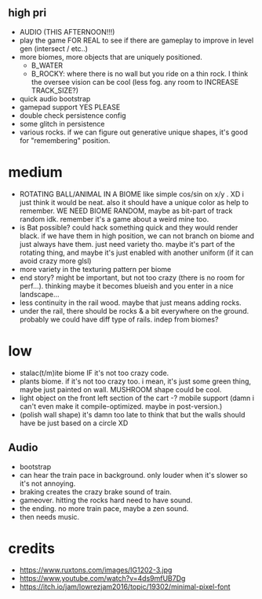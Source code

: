 ## high pri

- AUDIO (THIS AFTERNOON!!!)
- play the game FOR REAL to see if there are gameplay to improve in level gen (intersect / etc..)
- more biomes, more objects that are uniquely positioned.
  - B_WATER
  - B_ROCKY: where there is no wall but you ride on a thin rock. I think the oversee vision can be cool (less fog. any room to INCREASE TRACK_SIZE?)
- quick audio bootstrap
- gamepad support YES PLEASE
- double check persistence config
- some glitch in persistence
- various rocks. if we can figure out generative unique shapes, it's good for "remembering" position.

# medium

- ROTATING BALL/ANIMAL IN A BIOME like simple cos/sin on x/y . XD i just think it would be neat. also it should have a unique color as help to remember. WE NEED BIOME RANDOM, maybe as bit-part of track random idk. remember it's a game about a weird mine too.
- is Bat possible? could hack something quick and they would render black. if we have them in high position, we can not branch on biome and just always have them. just need variety tho. maybe it's part of the rotating thing, and maybe it's just enabled with another uniform (if it can avoid crazy more glsl)
- more variety in the texturing pattern per biome
- end story? might be important, but not too crazy (there is no room for perf...). thinking maybe it becomes blueish and you enter in a nice landscape...
- less continuity in the rail wood. maybe that just means adding rocks.
- under the rail, there should be rocks & a bit everywhere on the ground. probably we could have diff type of rails. indep from biomes?

# low

- stalac(t/m)ite biome IF it's not too crazy code.
- plants biome. if it's not too crazy too. i mean, it's just some green thing, maybe just painted on wall. MUSHROOM shape could be cool.
- light object on the front left section of the cart
-? mobile support (damn i can't even make it compile-optimized. maybe in post-version.)
- (polish wall shape) it's damn too late to think that but the walls should have be just based on a circle XD


## Audio

- bootstrap
- can hear the train pace in background. only louder when it's slower so it's not annoying.
- braking creates the crazy brake sound of train.
- gameover. hitting the rocks hard need to have sound.
- the ending. no more train pace, maybe a zen sound.
- then needs music.

# credits

- https://www.ruxtons.com/images/IG1202-3.jpg
- https://www.youtube.com/watch?v=4ds9mfUB7Dg
- https://itch.io/jam/lowrezjam2016/topic/19302/minimal-pixel-font

